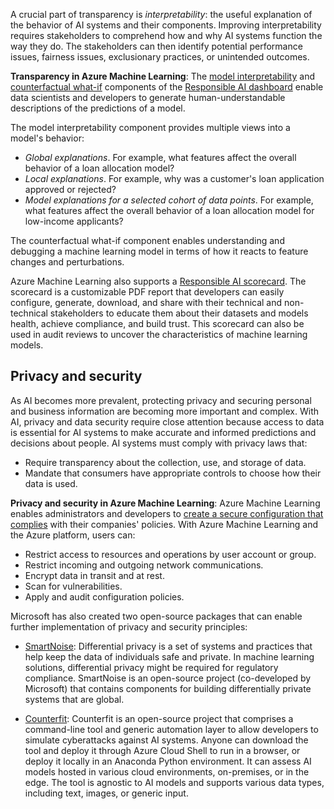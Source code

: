 A crucial part of transparency is *interpretability*: the useful explanation of the behavior of AI systems and their components. Improving interpretability requires stakeholders to comprehend how and why AI systems function the way they do. The stakeholders can then identify potential performance issues, fairness issues, exclusionary practices, or unintended outcomes.  

**Transparency in Azure Machine Learning**: The [model interpretability](how-to-machine-learning-interpretability.md) and [counterfactual what-if](./concept-counterfactual-analysis.md) components of the [Responsible AI dashboard](concept-responsible-ai-dashboard.md) enable data scientists and developers to generate human-understandable descriptions of the predictions of a model. 

The model interpretability component provides multiple views into a model's behavior: 

- *Global explanations*. For example, what features affect the overall behavior of a loan allocation model?
- *Local explanations*. For example, why was a customer's loan application approved or rejected? 
- *Model explanations for a selected cohort of data points*. For example, what features affect the overall behavior of a loan allocation model for low-income applicants?

The counterfactual what-if component enables understanding and debugging a machine learning model in terms of how it reacts to feature changes and perturbations.

Azure Machine Learning also supports a [Responsible AI scorecard](./how-to-responsible-ai-scorecard.md). The scorecard is a customizable PDF report that developers can easily configure, generate, download, and share with their technical and non-technical stakeholders to educate them about their datasets and models health, achieve compliance, and build trust. This scorecard can also be used in audit reviews to uncover the characteristics of machine learning models.

## Privacy and security

As AI becomes more prevalent, protecting privacy and securing personal and business information are becoming more important and complex. With AI, privacy and data security require close attention because access to data is essential for AI systems to make accurate and informed predictions and decisions about people. AI systems must comply with privacy laws that:

- Require transparency about the collection, use, and storage of data.
- Mandate that consumers have appropriate controls to choose how their data is used.  

**Privacy and security in Azure Machine Learning**: Azure Machine Learning enables administrators and developers to [create a secure configuration that complies](concept-enterprise-security.md) with their companies' policies. With Azure Machine Learning and the Azure platform, users can:

- Restrict access to resources and operations by user account or group.
- Restrict incoming and outgoing network communications.
- Encrypt data in transit and at rest.
- Scan for vulnerabilities.
- Apply and audit configuration policies.

Microsoft has also created two open-source packages that can enable further implementation of privacy and security principles:

- [SmartNoise](https://github.com/opendifferentialprivacy/smartnoise-core): Differential privacy is a set of systems and practices that help keep the data of individuals safe and private. In machine learning solutions, differential privacy might be required for regulatory compliance. SmartNoise is an open-source project (co-developed by Microsoft) that contains components for building differentially private systems that are global.

- [Counterfit](https://github.com/Azure/counterfit/): Counterfit is an open-source project that comprises a command-line tool and generic automation layer to allow developers to simulate cyberattacks against AI systems. Anyone can download the tool and deploy it through Azure Cloud Shell to run in a browser, or deploy it locally in an Anaconda Python environment. It can assess AI models hosted in various cloud environments, on-premises, or in the edge. The tool is agnostic to AI models and supports various data types, including text, images, or generic input.
